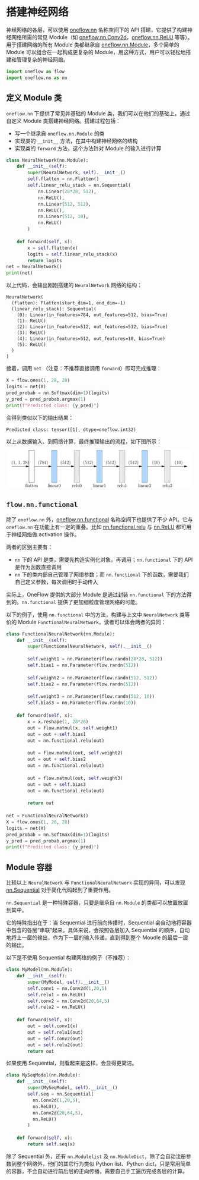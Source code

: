 # 搭建神经网络

​神经网络的各层，可以使用 [oneflow.nn](https://oneflow.readthedocs.io/en/master/nn.html) 名称空间下的 API 搭建，它提供了构建神经网络所需的常见 Module（如 [oneflow.nn.Conv2d](https://oneflow.readthedocs.io/en/master/nn.html?highlight=oneflow.nn.Conv2D#oneflow.nn.Conv2d)，[oneflow.nn.ReLU](https://oneflow.readthedocs.io/en/master/nn.html?highlight=oneflow.nn.ReLU#oneflow.nn.ReLU) 等等）。 用于搭建网络的所有 Module 类都继承自 [oneflow.nn.Module](https://oneflow.readthedocs.io/en/master/module.html#oneflow.nn.Module)，多个简单的 Module 可以组合在一起构成更复杂的 Module，用这种方式，用户可以轻松地搭建和管理复杂的神经网络。

```python
import oneflow as flow
import oneflow.nn as nn
```


## 定义 Module 类

`oneflow.nn` 下提供了常见并基础的 Module 类，我们可以在他们的基础上，通过自定义 Module 类搭建神经网络。搭建过程包括：

- 写一个继承自 `oneflow.nn.Module` 的类
- 实现类的 `__init__` 方法，在其中构建神经网络的结构
- 实现类的 `forward` 方法，这个方法针对 Module 的输入进行计算

```python
class NeuralNetwork(nn.Module):
    def __init__(self):
        super(NeuralNetwork, self).__init__()
        self.flatten = nn.Flatten()
        self.linear_relu_stack = nn.Sequential(
            nn.Linear(28*28, 512),
            nn.ReLU(),
            nn.Linear(512, 512),
            nn.ReLU(),
            nn.Linear(512, 10),
            nn.ReLU()
        )

    def forward(self, x):
        x = self.flatten(x)
        logits = self.linear_relu_stack(x)
        return logits
net = NeuralNetwork()
print(net)
```

以上代码，会输出刚刚搭建的 `NeuralNetwork` 网络的结构：

```text
NeuralNetwork(
  (flatten): Flatten(start_dim=1, end_dim=-1)
  (linear_relu_stack): Sequential(
    (0): Linear(in_features=784, out_features=512, bias=True)
    (1): ReLU()
    (2): Linear(in_features=512, out_features=512, bias=True)
    (3): ReLU()
    (4): Linear(in_features=512, out_features=10, bias=True)
    (5): ReLU()
  )
)
```

接着，调用 `net` （注意：不推荐直接调用 `forward`）即可完成推理：

```python
X = flow.ones(1, 28, 28)
logits = net(X)
pred_probab = nn.Softmax(dim=1)(logits)
y_pred = pred_probab.argmax(1)
print(f"Predicted class: {y_pred}")
```

会得到类似以下的输出结果：

```text
Predicted class: tensor([1], dtype=oneflow.int32)
```

以上从数据输入、到网络计算，最终推理输出的流程，如下图所示：

![todo](./imgs/neural-network-layers.png)

## `flow.nn.functional`

除了 `oneflow.nn` 外，[oneflow.nn.functional](https://oneflow.readthedocs.io/en/master/functional.html) 名称空间下也提供了不少 API。它与 `oneflow.nn` 在功能上有一定的重叠。比如 [nn.functional.relu](https://oneflow.readthedocs.io/en/master/functional.html?highlight=relu#oneflow.nn.functional.relu) 与 [nn.ReLU](https://oneflow.readthedocs.io/en/master/nn.html?highlight=relu#oneflow.nn.ReLU) 都可用于神经网络做 activation 操作。

两者的区别主要有：

- `nn` 下的 API 是类，需要先构造实例化对象，再调用；`nn.functional` 下的 API 是作为函数直接调用
- `nn` 下的类内部自己管理了网络参数；而 `nn.functional` 下的函数，需要我们自己定义参数，每次调用时手动传入

实际上，OneFlow 提供的大部分 Module 是通过封装 `nn.functional` 下的方法得到的。`nn.functional` 提供了更加细粒度管理网络的可能。 

以下的例子，使用 `nn.functional` 中的方法，构建与上文中 `NeuralNetwork` 类等价的 Module `FunctionalNeuralNetwork`，读者可以体会两者的异同：

```python
class FunctionalNeuralNetwork(nn.Module):    
    def __init__(self):
        super(FunctionalNeuralNetwork, self).__init__()
        
        self.weight1 = nn.Parameter(flow.randn(28*28, 512))
        self.bias1 = nn.Parameter(flow.randn(512))

        self.weight2 = nn.Parameter(flow.randn(512, 512))
        self.bias2 = nn.Parameter(flow.randn(512))

        self.weight3 = nn.Parameter(flow.randn(512, 10))
        self.bias3 = nn.Parameter(flow.randn(10))
        
    def forward(self, x):
        x = x.reshape(1, 28*28)
        out = flow.matmul(x, self.weight1)
        out = out + self.bias1
        out = nn.functional.relu(out)

        out = flow.matmul(out, self.weight2)
        out = out + self.bias2
        out = nn.functional.relu(out)

        out = flow.matmul(out, self.weight3)
        out = out + self.bias3
        out = nn.functional.relu(out)

        return out

net = FunctionalNeuralNetwork()
X = flow.ones(1, 28, 28)
logits = net(X)
pred_probab = nn.Softmax(dim=1)(logits)
y_pred = pred_probab.argmax(1)
print(f"Predicted class: {y_pred}")
```


## Module 容器

比较以上 `NeuralNetwork` 与 `FunctionalNeuralNetwork` 实现的异同，可以发现 [nn.Sequential](https://oneflow.readthedocs.io/en/master/nn.html?highlight=nn.Sequential#oneflow.nn.Sequential) 对于简化代码起到了重要作用。

`nn.Sequential` 是一种特殊容器，只要是继承自 `nn.Module` 的类都可以放置放置到其中。

它的特殊指出在于：当 Sequential 进行前向传播时，Sequential 会自动地将容器中包含的各层“串联”起来。具体来说，会按照各层加入 Sequential 的顺序，自动地将上一层的输出，作为下一层的输入传递，直到得到整个 Moudle 的最后一层的输出。

以下是不使用 Sequential 构建网络的例子（不推荐）：

```python
class MyModel(nn.Module):
    def __init__(self):
        super(MyModel, self).__init__()
        self.conv1 = nn.Conv2d(1,20,5)
        self.relu1 = nn.ReLU()
        self.conv2 = nn.Conv2d(20,64,5)
        self.relu2 = nn.ReLU()

    def forward(self, x):
        out = self.conv1(x)
        out = self.relu1(out)
        out = self.conv2(out)
        out = self.relu2(out)
        return out
```

如果使用 Sequential，则看起来是这样，会显得更简洁。

```python
class MySeqModel(nn.Module):
    def __init__(self):
        super(MySeqModel, self).__init__()
        self.seq = nn.Sequential(
          nn.Conv2d(1,20,5),
          nn.ReLU(),
          nn.Conv2d(20,64,5),
          nn.ReLU()
        )

    def forward(self, x):
        return self.seq(x)
```

除了 Sequential 外，还有 `nn.Modulelist` 及 `nn.ModuleDict`，除了会自动注册参数到整个网络外，他们的其它行为类似 Python list、Python dict，只是常用简单的容器，不会自动进行前后层的正向传播，需要自己手工遍历完成各层的计算。 
